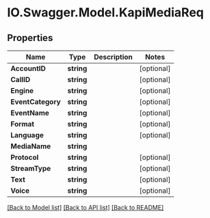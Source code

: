 # IO.Swagger.Model.KapiMediaReq
## Properties

Name | Type | Description | Notes
------------ | ------------- | ------------- | -------------
**AccountID** | **string** |  | [optional] 
**CallID** | **string** |  | [optional] 
**Engine** | **string** |  | [optional] 
**EventCategory** | **string** |  | [optional] 
**EventName** | **string** |  | [optional] 
**Format** | **string** |  | [optional] 
**Language** | **string** |  | [optional] 
**MediaName** | **string** |  | 
**Protocol** | **string** |  | [optional] 
**StreamType** | **string** |  | [optional] 
**Text** | **string** |  | [optional] 
**Voice** | **string** |  | [optional] 

[[Back to Model list]](../README.md#documentation-for-models) [[Back to API list]](../README.md#documentation-for-api-endpoints) [[Back to README]](../README.md)

